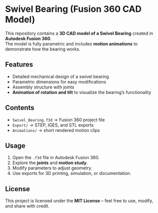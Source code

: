 # Swivel Bearing (Fusion 360 CAD Model)

This repository contains a **3D CAD model of a Swivel Bearing** created in **Autodesk Fusion 360**.  
The model is fully parametric and includes **motion animations** to demonstrate how the bearing works.  

##  Features
- Detailed mechanical design of a swivel bearing  
- Parametric dimensions for easy modifications  
- Assembly structure with joints  
- **Animation of rotation and tilt** to visualize the bearing’s functionality  

##  Contents
- `Swivel_Bearing.f3d` → Fusion 360 project file  
- `Export/` → STEP, IGES, and STL exports  
- `Animations/` → short rendered motion clips  

##  Usage
1. Open the `.f3d` file in Autodesk Fusion 360.  
2. Explore the **joints** and **motion study**.  
3. Modify parameters to adjust geometry.  
4. Use exports for 3D printing, simulation, or documentation.  

##  License
This project is licensed under the **MIT License** – feel free to use, modify, and share with credit.
